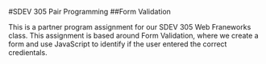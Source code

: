 #SDEV 305 Pair Programming
##Form Validation

This is a partner program assignment for our SDEV 305 Web Franeworks class. This assignment is based around Form Validation, where we create a form and use JavaScript to identify if the user entered the correct credientals.

